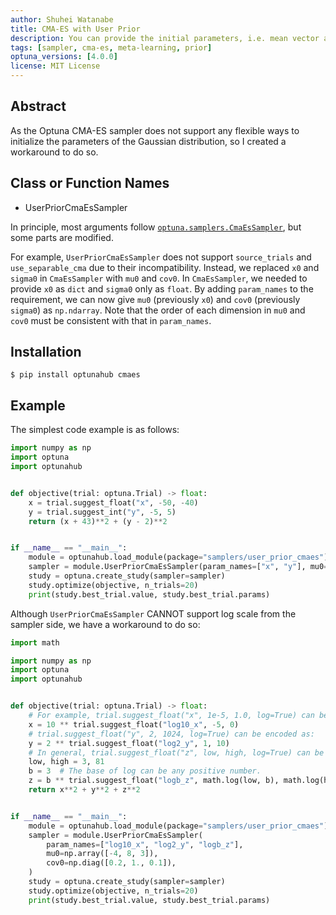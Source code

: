```yaml
---
author: Shuhei Watanabe
title: CMA-ES with User Prior
description: You can provide the initial parameters, i.e. mean vector and covariance matrix, for CMA-ES with this sampler.
tags: [sampler, cma-es, meta-learning, prior]
optuna_versions: [4.0.0]
license: MIT License
---
```


## Abstract

As the Optuna CMA-ES sampler does not support any flexible ways to initialize the parameters of the Gaussian distribution, so I created a workaround to do so.

## Class or Function Names

- UserPriorCmaEsSampler

In principle, most arguments follow [`optuna.samplers.CmaEsSampler`](https://optuna.readthedocs.io/en/stable/reference/samplers/generated/optuna.samplers.CmaEsSampler.html), but some parts are modified.

For example, `UserPriorCmaEsSampler` does not support `source_trials` and `use_separable_cma` due to their incompatibility.
Instead, we replaced `x0` and `sigma0` in `CmaEsSampler` with `mu0` and `cov0`.
In `CmaEsSampler`, we needed to provide `x0` as `dict` and `sigma0` only as `float`.
By adding `param_names` to the requirement, we can now give `mu0` (previously `x0`) and `cov0` (previously `sigma0`) as `np.ndarray`.
Note that the order of each dimension in `mu0` and `cov0` must be consistent with that in `param_names`.

## Installation

```shell
$ pip install optunahub cmaes
```

## Example

The simplest code example is as follows:

```python
import numpy as np
import optuna
import optunahub


def objective(trial: optuna.Trial) -> float:
    x = trial.suggest_float("x", -50, -40)
    y = trial.suggest_int("y", -5, 5)
    return (x + 43)**2 + (y - 2)**2


if __name__ == "__main__":
    module = optunahub.load_module(package="samplers/user_prior_cmaes")
    sampler = module.UserPriorCmaEsSampler(param_names=["x", "y"], mu0=np.array([-48., 3.]), cov0=np.diag([2., 0.2]))
    study = optuna.create_study(sampler=sampler)
    study.optimize(objective, n_trials=20)
    print(study.best_trial.value, study.best_trial.params)

```

Although `UserPriorCmaEsSampler` CANNOT support log scale from the sampler side, we have a workaround to do so:

```python
import math

import numpy as np
import optuna
import optunahub


def objective(trial: optuna.Trial) -> float:
    # For example, trial.suggest_float("x", 1e-5, 1.0, log=True) can be encoded as:
    x = 10 ** trial.suggest_float("log10_x", -5, 0)
    # trial.suggest_float("y", 2, 1024, log=True) can be encoded as:
    y = 2 ** trial.suggest_float("log2_y", 1, 10)
    # In general, trial.suggest_float("z", low, high, log=True) can be encoded as:
    low, high = 3, 81
    b = 3  # The base of log can be any positive number.
    z = b ** trial.suggest_float("logb_z", math.log(low, b), math.log(high, b))
    return x**2 + y**2 + z**2


if __name__ == "__main__":
    module = optunahub.load_module(package="samplers/user_prior_cmaes")
    sampler = module.UserPriorCmaEsSampler(
        param_names=["log10_x", "log2_y", "logb_z"],
        mu0=np.array([-4, 8, 3]),
        cov0=np.diag([0.2, 1., 0.1]),
    )
    study = optuna.create_study(sampler=sampler)
    study.optimize(objective, n_trials=20)
    print(study.best_trial.value, study.best_trial.params)
```

